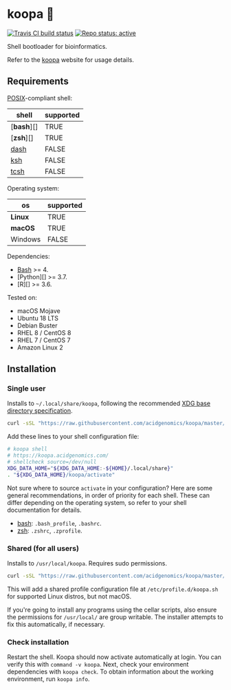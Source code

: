 # koopa 🐢

[![Travis CI build status](https://travis-ci.com/acidgenomics/koopa.svg?branch=master)](https://travis-ci.com/acidgenomics/koopa)
[![Repo status: active](http://www.repostatus.org/badges/latest/active.svg)](http://www.repostatus.org/#active)

Shell bootloader for bioinformatics.

Refer to the [koopa][] website for usage details.

## Requirements

[POSIX][]-compliant shell:

| shell        | supported |
| ------------ | --------- |
| [**bash**][] | TRUE      |
| [**zsh**][]  | TRUE      |
| [dash][]     | FALSE     |
| [ksh][]      | FALSE     |
| [tcsh][]     | FALSE     |

Operating system:

| os        | supported |
| --------- | --------- |
| **Linux** | TRUE      |
| **macOS** | TRUE      |
| Windows   | FALSE     |

Dependencies:

- [Bash][] >= 4.
- [Python][] >= 3.7.
- [R][] >= 3.6.

Tested on:

- macOS Mojave
- Ubuntu 18 LTS
- Debian Buster
- RHEL 8 / CentOS 8
- RHEL 7 / CentOS 7
- Amazon Linux 2


## Installation

### Single user

Installs to `~/.local/share/koopa`, following the recommended [XDG base directory specification](https://specifications.freedesktop.org/basedir-spec/basedir-spec-latest.html).

```sh
curl -sSL "https://raw.githubusercontent.com/acidgenomics/koopa/master/install" | bash
```

Add these lines to your shell configuration file:

```sh
# koopa shell
# https://koopa.acidgenomics.com/
# shellcheck source=/dev/null
XDG_DATA_HOME="${XDG_DATA_HOME:-${HOME}/.local/share}"
. "${XDG_DATA_HOME}/koopa/activate"
```

Not sure where to source `activate` in your configuration? Here are some general
recommendations, in order of priority for each shell. These can differ depending
on the operating system, so refer to your shell documentation for details.

- [bash][]: `.bash_profile`, `.bashrc`.
- [zsh][]: `.zshrc`, `.zprofile`.

### Shared (for all users)

Installs to `/usr/local/koopa`. Requires sudo permissions.


```sh
curl -sSL "https://raw.githubusercontent.com/acidgenomics/koopa/master/install" | bash -s -- --shared
```

This will add a shared profile configuration file at `/etc/profile.d/koopa.sh` for supported Linux distros, but not macOS.

If you're going to install any programs using the cellar scripts, also ensure the permissions for `/usr/local/` are group writable. The installer attempts to fix this automatically, if necessary.

### Check installation

Restart the shell. Koopa should now activate automatically at login. You can
verify this with `command -v koopa`. Next, check your environment dependencies
with `koopa check`. To obtain information about the working environment, run
`koopa info`.

[bash]: https://www.gnu.org/software/bash/  "Bourne Again SHell"
[dash]: https://wiki.archlinux.org/index.php/Dash  "Debian Almquist SHell"
[fish]: https://fishshell.com/  "Friendly Interactive SHell"
[koopa]: https://koopa.acidgenomics.com/
[ksh]: http://www.kornshell.com/  "KornSHell"
[posix]: https://en.wikipedia.org/wiki/POSIX  "Portable Operating System Interface"
[tcsh]: https://en.wikipedia.org/wiki/Tcsh  "TENEX C Shell"
[zsh]: https://www.zsh.org/  "Z SHell"
